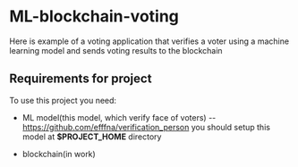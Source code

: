 # ML-blockchain-voting
Here is example of a voting application that verifies a voter using a machine learning model and sends voting results to the blockchain 
## Requirements for project
To use this project you need:
+ ML model(this model, which verify face of voters) -- https://github.com/efffna/verification_person
you should setup this model at __$PROJECT_HOME__ directory

+ blockchain(in work)
